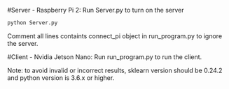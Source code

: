 #Server - Raspberry Pi 2:
Run Server.py to turn on the server

```bash
python Server.py
```

Comment all lines containts connect_pi object in run_program.py to ignore the server.

#Client - Nvidia Jetson Nano:
Run run_program.py to run the client.

Note: to avoid invalid or incorrect results, sklearn version should be 0.24.2 and python version is 3.6.x or higher.
